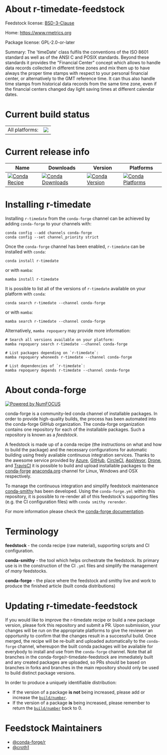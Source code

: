 About r-timedate-feedstock
==========================

Feedstock license: [BSD-3-Clause](https://github.com/conda-forge/r-timedate-feedstock/blob/main/LICENSE.txt)

Home: https://www.rmetrics.org

Package license: GPL-2.0-or-later

Summary: The 'timeDate' class fulfils the conventions of the ISO 8601  standard as well as of the ANSI C and POSIX standards. Beyond these standards it provides the "Financial Center" concept which allows to handle data records collected in different time  zones and mix them up to have always the proper time stamps with  respect to your personal financial center, or alternatively to the GMT reference time. It can thus also handle time stamps from historical  data records from the same time zone, even if the financial  centers changed day light saving times at different calendar dates.

Current build status
====================


<table><tr><td>All platforms:</td>
    <td>
      <a href="https://dev.azure.com/conda-forge/feedstock-builds/_build/latest?definitionId=1738&branchName=main">
        <img src="https://dev.azure.com/conda-forge/feedstock-builds/_apis/build/status/r-timedate-feedstock?branchName=main">
      </a>
    </td>
  </tr>
</table>

Current release info
====================

| Name | Downloads | Version | Platforms |
| --- | --- | --- | --- |
| [![Conda Recipe](https://img.shields.io/badge/recipe-r--timedate-green.svg)](https://anaconda.org/conda-forge/r-timedate) | [![Conda Downloads](https://img.shields.io/conda/dn/conda-forge/r-timedate.svg)](https://anaconda.org/conda-forge/r-timedate) | [![Conda Version](https://img.shields.io/conda/vn/conda-forge/r-timedate.svg)](https://anaconda.org/conda-forge/r-timedate) | [![Conda Platforms](https://img.shields.io/conda/pn/conda-forge/r-timedate.svg)](https://anaconda.org/conda-forge/r-timedate) |

Installing r-timedate
=====================

Installing `r-timedate` from the `conda-forge` channel can be achieved by adding `conda-forge` to your channels with:

```
conda config --add channels conda-forge
conda config --set channel_priority strict
```

Once the `conda-forge` channel has been enabled, `r-timedate` can be installed with `conda`:

```
conda install r-timedate
```

or with `mamba`:

```
mamba install r-timedate
```

It is possible to list all of the versions of `r-timedate` available on your platform with `conda`:

```
conda search r-timedate --channel conda-forge
```

or with `mamba`:

```
mamba search r-timedate --channel conda-forge
```

Alternatively, `mamba repoquery` may provide more information:

```
# Search all versions available on your platform:
mamba repoquery search r-timedate --channel conda-forge

# List packages depending on `r-timedate`:
mamba repoquery whoneeds r-timedate --channel conda-forge

# List dependencies of `r-timedate`:
mamba repoquery depends r-timedate --channel conda-forge
```


About conda-forge
=================

[![Powered by
NumFOCUS](https://img.shields.io/badge/powered%20by-NumFOCUS-orange.svg?style=flat&colorA=E1523D&colorB=007D8A)](https://numfocus.org)

conda-forge is a community-led conda channel of installable packages.
In order to provide high-quality builds, the process has been automated into the
conda-forge GitHub organization. The conda-forge organization contains one repository
for each of the installable packages. Such a repository is known as a *feedstock*.

A feedstock is made up of a conda recipe (the instructions on what and how to build
the package) and the necessary configurations for automatic building using freely
available continuous integration services. Thanks to the awesome service provided by
[Azure](https://azure.microsoft.com/en-us/services/devops/), [GitHub](https://github.com/),
[CircleCI](https://circleci.com/), [AppVeyor](https://www.appveyor.com/),
[Drone](https://cloud.drone.io/welcome), and [TravisCI](https://travis-ci.com/)
it is possible to build and upload installable packages to the
[conda-forge](https://anaconda.org/conda-forge) [anaconda.org](https://anaconda.org/)
channel for Linux, Windows and OSX respectively.

To manage the continuous integration and simplify feedstock maintenance
[conda-smithy](https://github.com/conda-forge/conda-smithy) has been developed.
Using the ``conda-forge.yml`` within this repository, it is possible to re-render all of
this feedstock's supporting files (e.g. the CI configuration files) with ``conda smithy rerender``.

For more information please check the [conda-forge documentation](https://conda-forge.org/docs/).

Terminology
===========

**feedstock** - the conda recipe (raw material), supporting scripts and CI configuration.

**conda-smithy** - the tool which helps orchestrate the feedstock.
                   Its primary use is in the construction of the CI ``.yml`` files
                   and simplify the management of *many* feedstocks.

**conda-forge** - the place where the feedstock and smithy live and work to
                  produce the finished article (built conda distributions)


Updating r-timedate-feedstock
=============================

If you would like to improve the r-timedate recipe or build a new
package version, please fork this repository and submit a PR. Upon submission,
your changes will be run on the appropriate platforms to give the reviewer an
opportunity to confirm that the changes result in a successful build. Once
merged, the recipe will be re-built and uploaded automatically to the
`conda-forge` channel, whereupon the built conda packages will be available for
everybody to install and use from the `conda-forge` channel.
Note that all branches in the conda-forge/r-timedate-feedstock are
immediately built and any created packages are uploaded, so PRs should be based
on branches in forks and branches in the main repository should only be used to
build distinct package versions.

In order to produce a uniquely identifiable distribution:
 * If the version of a package **is not** being increased, please add or increase
   the [``build/number``](https://docs.conda.io/projects/conda-build/en/latest/resources/define-metadata.html#build-number-and-string).
 * If the version of a package **is** being increased, please remember to return
   the [``build/number``](https://docs.conda.io/projects/conda-build/en/latest/resources/define-metadata.html#build-number-and-string)
   back to 0.

Feedstock Maintainers
=====================

* [@conda-forge/r](https://github.com/orgs/conda-forge/teams/r/)
* [@croth1](https://github.com/croth1/)

